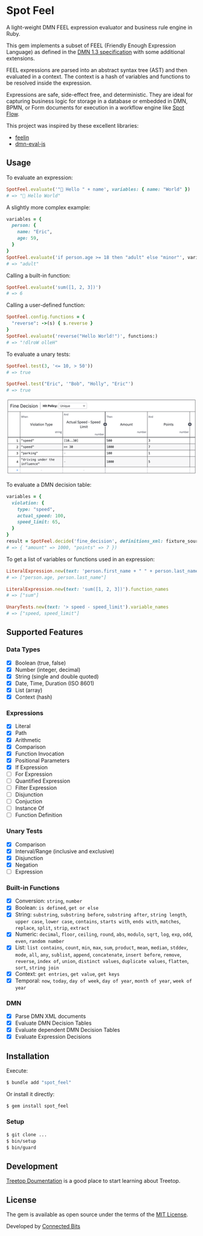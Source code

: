 # Spot Feel

A light-weight DMN FEEL expression evaluator and business rule engine in Ruby.

This gem implements a subset of FEEL (Friendly Enough Expression Language) as defined in the [DMN 1.3 specification](https://www.omg.org/spec/DMN/1.3/PDF) with some additional extensions.

FEEL expressions are parsed into an abstract syntax tree (AST) and then evaluated in a context. The context is a hash of variables and functions to be resolved inside the expression.

Expressions are safe, side-effect free, and deterministic. They are ideal for capturing business logic for storage in a database or embedded in DMN, BPMN, or Form documents for execution in a workflow engine like [Spot Flow](https://github.com/connectedbits/spot-flow).

This project was inspired by these excellent libraries:

- [feelin](https://github.com/nikku/feelin)
- [dmn-eval-js](https://github.com/mineko-io/dmn-eval-js)

## Usage

To evaluate an expression:

```ruby
SpotFeel.evaluate('"👋 Hello " + name', variables: { name: "World" })
# => "👋 Hello World"
```

A slightly more complex example:

```ruby
variables = {
  person: {
    name: "Eric",
    age: 59,
  }
}
SpotFeel.evaluate('if person.age >= 18 then "adult" else "minor"', variables:)
# => "adult"
```

Calling a built-in function:

```ruby
SpotFeel.evaluate('sum([1, 2, 3])')
# => 6
```

Calling a user-defined function:

```ruby
SpotFeel.config.functions = {
  "reverse": ->(s) { s.reverse }
}
SpotFeel.evaluate('reverse("Hello World!")', functions:)
# => "!dlroW olleH"
```

To evaluate a unary tests:

```ruby
SpotFeel.test(3, '<= 10, > 50'))
# => true
```

```ruby
SpotFeel.test("Eric", '"Bob", "Holly", "Eric"')
# => true
```

![Decision Table](docs/media/decision_table.png)

To evaluate a DMN decision table:

```ruby
variables = {
  violation: {
    type: "speed",
    actual_speed: 100,
    speed_limit: 65,
  }
}
result = SpotFeel.decide('fine_decision', definitions_xml: fixture_source("fine.dmn"), variables:)
# => { "amount" => 1000, "points" => 7 })
```

To get a list of variables or functions used in an expression:

```ruby
LiteralExpression.new(text: 'person.first_name + " " + person.last_name').variable_names
# => ["person.age, person.last_name"]
```

```ruby
LiteralExpression.new(text: 'sum([1, 2, 3])').function_names
# => ["sum"]
```

```ruby
UnaryTests.new(text: '> speed - speed_limit').variable_names
# => ["speed, speed_limit"]
```

## Supported Features

### Data Types

- [x] Boolean (true, false)
- [x] Number (integer, decimal)
- [x] String (single and double quoted)
- [x] Date, Time, Duration (ISO 8601)
- [x] List (array)
- [x] Context (hash)

### Expressions

- [x] Literal
- [x] Path
- [x] Arithmetic
- [x] Comparison
- [x] Function Invocation
- [x] Positional Parameters
- [x] If Expression
- [ ] For Expression
- [ ] Quantified Expression
- [ ] Filter Expression
- [ ] Disjunction
- [ ] Conjuction
- [ ] Instance Of
- [ ] Function Definition

### Unary Tests

- [x] Comparison
- [x] Interval/Range (inclusive and exclusive)
- [x] Disjunction
- [x] Negation
- [ ] Expression

### Built-in Functions

- [x] Conversion: `string`, `number`
- [x] Boolean: `is defined`, `get or else`
- [x] String: `substring`, `substring before`, `substring after`, `string length`, `upper case`, `lower case`, `contains`, `starts with`, `ends with`, `matches`, `replace`, `split`, `strip`, `extract`
- [x] Numeric: `decimal`, `floor`, `ceiling`, `round`, `abs`, `modulo`, `sqrt`, `log`, `exp`, `odd`, `even`, `random number`
- [x] List: `list contains`, `count`, `min`, `max`, `sum`, `product`, `mean`, `median`, `stddev`, `mode`, `all`, `any`, `sublist`, `append`, `concatenate`, `insert before`, `remove`, `reverse`, `index of`, `union`, `distinct values`, `duplicate values`, `flatten`, `sort`, `string join`
- [x] Context: `get entries`, `get value`, `get keys`
- [x] Temporal: `now`, `today`, `day of week`, `day of year`, `month of year`, `week of year`

### DMN

- [x] Parse DMN XML documents
- [x] Evaluate DMN Decision Tables
- [x] Evaluate dependent DMN Decision Tables
- [x] Evaluate Expression Decisions

## Installation

Execute:

```bash
$ bundle add "spot_feel"
```

Or install it directly:

```bash
$ gem install spot_feel
```

### Setup

```bash
$ git clone ...
$ bin/setup
$ bin/guard
```

## Development

[Treetop Doumentation](https://cjheath.github.io/treetop/syntactic_recognition.html) is a good place to start learning about Treetop.

## License

The gem is available as open source under the terms of the [MIT License](https://opensource.org/licenses/MIT).

Developed by [Connected Bits](http://www.connectedbits.com)
